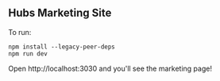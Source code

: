 ## Hubs Marketing Site

To run:

```
npm install --legacy-peer-deps
npm run dev
```

Open http://localhost:3030 and you'll see the marketing page!
